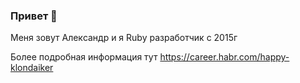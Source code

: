 ### Привет 👋

Меня зовут Алекcандр и я Ruby разработчик с 2015г

Более подробная информация тут
https://career.habr.com/happy-klondaiker

